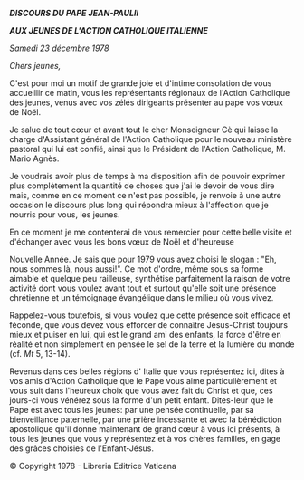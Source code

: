 ***DISCOURS DU PAPE JEAN-PAUL******II***

***AUX JEUNES DE L'ACTION CATHOLIQUE ITALIENNE***

*Samedi 23 décembre 1978*

*Chers jeunes,*

C'est pour moi un motif de grande joie et d'intime consolation de vous accueillir ce matin, vous les représentants régionaux de l'Action Catholique des jeunes, venus avec vos zélés dirigeants présenter au pape vos vœux de Noël.

Je salue de tout cœur et avant tout le cher Monseigneur Cè qui laisse la charge d'Assistant général de l'Action Catholique pour le nouveau ministère pastoral qui lui est confié, ainsi que le Président de l'Action Catholique, M. Mario Agnès.

Je voudrais avoir plus de temps à ma disposition afin de pouvoir exprimer plus complètement la quantité de choses que j'ai le devoir de vous dire mais, comme en ce moment ce n'est pas possible, je renvoie à une autre occasion le discours plus long qui répondra mieux à l'affection que je nourris pour vous, les jeunes.

En ce moment je me contenterai de vous remercier pour cette belle visite et d'échanger avec vous les bons vœux de Noël et d'heureuse

Nouvelle Année. Je sais que pour 1979 vous avez choisi le slogan : "Eh, nous sommes là, nous aussi!". Ce mot d'ordre, même sous sa forme aimable et quelque peu railleuse, synthétise parfaitement la raison de votre activité dont vous voulez avant tout et surtout qu'elle soit une présence chrétienne et un témoignage évangélique dans le milieu où vous vivez.

Rappelez-vous toutefois, si vous voulez que cette présence soit efficace et féconde, que vous devez vous efforcer de connaître Jésus-Christ toujours mieux et puiser en lui, qui est le grand ami des enfants, la force d'être en réalité et non simplement en pensée le sel de la terre et la lumière du monde (cf. *Mt* 5, 13-14).

Revenus dans ces belles régions d' Italie que vous représentez ici, dites à vos amis d'Action Catholique que le Pape vous aime particulièrement et vous suit dans l'heureux choix que vous avez fait du Christ et que, ces jours-ci vous vénérez sous la forme d'un petit enfant. Dites-leur que le Pape est avec tous les jeunes: par une pensée continuelle, par sa bienveillance paternelle, par une prière incessante et avec la bénédiction apostolique qu'il donne maintenant de grand cœur à vous ici présents, à tous les jeunes que vous y représentez et à vos chères familles, en gage des grâces choisies de l'Enfant-Jésus.

© Copyright 1978 - Libreria Editrice Vaticana